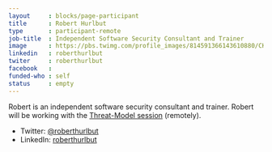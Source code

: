 ```yaml
---
layout     : blocks/page-participant
title      : Robert Hurlbut
type       : participant-remote
job-title  : Independent Software Security Consultant and Trainer
image      : https://pbs.twimg.com/profile_images/814591366143610880/CKVLcioK.jpg
linkedin   : roberthurlbut
twiter     : roberthurlbut
facebook   :
funded-who : self
status     : empty
---
```


Robert is an independent software security consultant and trainer. Robert will be working with the [Threat-Model session](../Working-Sessions/Threat-Model/) (remotely).

* Twitter: [@roberthurlbut](https://twitter.com/roberthurlbut)
* LinkedIn: [roberthurlbut](https://www.linkedin.com/in/roberthurlbut/)
